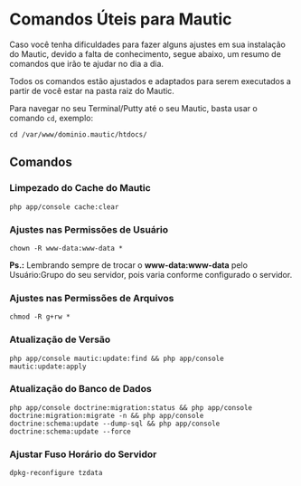 # Comandos Úteis para Mautic

Caso você tenha dificuldades para fazer alguns ajustes em sua instalação do Mautic, devido a falta de conhecimento, segue abaixo, um resumo de comandos que irão te ajudar no dia a dia.

Todos os comandos estão ajustados e adaptados para serem executados a partir de você estar na pasta raiz do Mautic.

Para navegar no seu Terminal/Putty até o seu Mautic, basta usar o comando ```cd```, exemplo:

```
cd /var/www/dominio.mautic/htdocs/
```

## Comandos

### Limpezado do Cache do Mautic

```
php app/console cache:clear
```

### Ajustes nas Permissões de Usuário

```
chown -R www-data:www-data *
```

__Ps.:__ Lembrando sempre de trocar o **www-data:www-data** pelo Usuário:Grupo do seu servidor, pois varia conforme configurado o servidor.

### Ajustes nas Permissões de Arquivos

```
chmod -R g+rw *
```

### Atualização de Versão

```
php app/console mautic:update:find && php app/console mautic:update:apply
```

### Atualização do Banco de Dados

```
php app/console doctrine:migration:status && php app/console doctrine:migration:migrate -n && php app/console doctrine:schema:update --dump-sql && php app/console doctrine:schema:update --force
```


### Ajustar Fuso Horário do Servidor

```
dpkg-reconfigure tzdata
```
